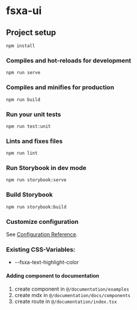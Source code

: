 # fsxa-ui

## Project setup

```
npm install
```

### Compiles and hot-reloads for development

```
npm run serve
```

### Compiles and minifies for production

```
npm run build
```

### Run your unit tests

```
npm run test:unit
```

### Lints and fixes files

```
npm run lint
```

### Run Storybook in dev mode

```
npm run storybook:serve
```

### Build Storybook

```
npm run storybook:build
```

### Customize configuration

See [Configuration Reference](https://cli.vuejs.org/config/).

### Existing CSS-Variables:

- --fsxa-text-highlight-color

#### Adding component to documentation

1. create component in `@/documentation/examples`
2. create mdx in `@/documentation/docs/components`
3. create route in `@/documentation/index.tsx`

